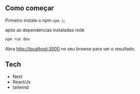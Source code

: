 ## Como começar

Primeiro instale o npm `npm i`;

após as dependencias instaladas rode

```bash
npm run dev
```

Abra [http://localhost:3000](http://localhost:3000) no seu browse para ver o resultado.

## Tech
* Next
* React/Js
* tailwind


